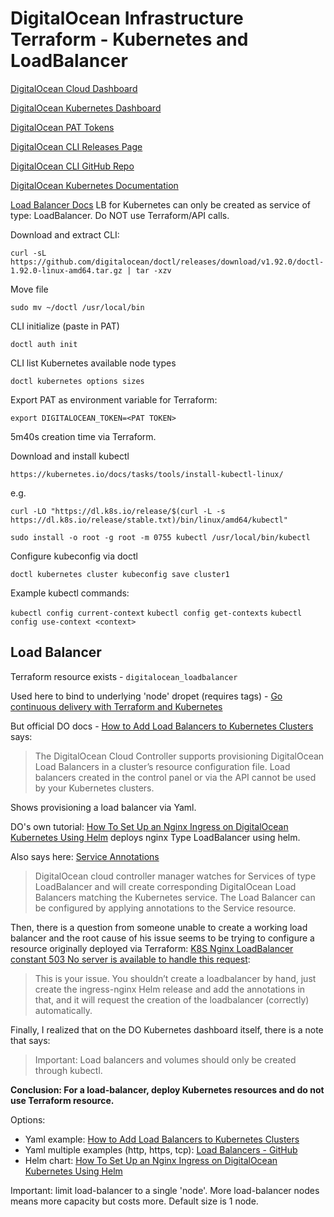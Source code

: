 # DigitalOcean Infrastructure Terraform - Kubernetes and LoadBalancer

[DigitalOcean Cloud Dashboard](https://cloud.digitalocean.com/)

[DigitalOcean Kubernetes Dashboard](https://cloud.digitalocean.com/kubernetes/clusters)

[DigitalOcean PAT Tokens](https://cloud.digitalocean.com/account/api/tokens)

[DigitalOcean CLI Releases Page](https://github.com/digitalocean/doctl/releases)

[DigitalOcean CLI GitHub Repo](https://github.com/digitalocean/doctl/blob/main/README.md)

[DigitalOcean Kubernetes Documentation](https://docs.digitalocean.com/products/kubernetes/)

[Load Balancer Docs](https://docs.digitalocean.com/products/kubernetes/how-to/add-load-balancers/)
LB for Kubernetes can only be created as service of type: LoadBalancer. Do NOT use Terraform/API calls.

Download and extract CLI:

```curl -sL https://github.com/digitalocean/doctl/releases/download/v1.92.0/doctl-1.92.0-linux-amd64.tar.gz | tar -xzv```

Move file

```sudo mv ~/doctl /usr/local/bin```

CLI initialize (paste in PAT)

```doctl auth init```

CLI list Kubernetes available node types

```doctl kubernetes options sizes```

Export PAT as environment variable for Terraform:

```export DIGITALOCEAN_TOKEN=<PAT TOKEN>```

5m40s creation time via Terraform.

Download and install kubectl

```https://kubernetes.io/docs/tasks/tools/install-kubectl-linux/```

e.g.

``` curl -LO "https://dl.k8s.io/release/$(curl -L -s https://dl.k8s.io/release/stable.txt)/bin/linux/amd64/kubectl" ```

``` sudo install -o root -g root -m 0755 kubectl /usr/local/bin/kubectl ```

Configure kubeconfig via doctl

``` doctl kubernetes cluster kubeconfig save cluster1 ```

Example kubectl commands:

```kubectl config current-context```
```kubectl config get-contexts```
```kubectl config use-context <context>```

## Load Balancer

Terraform resource exists - `digitalocean_loadbalancer`

Used here to bind to underlying 'node' dropet (requires tags) - [Go continuous delivery with Terraform and Kubernetes](https://techsquad.rocks/blog/go_continuous_delivery_with_terraform_and_kubernetes/)

But official DO docs - [How to Add Load Balancers to Kubernetes Clusters](https://docs.digitalocean.com/products/kubernetes/how-to/add-load-balancers/) says:

> The DigitalOcean Cloud Controller supports provisioning DigitalOcean Load Balancers in a cluster’s resource configuration file. Load balancers created in the control panel or via the API cannot be used by your Kubernetes clusters.

Shows provisioning a load balancer via Yaml.

DO's own tutorial: [How To Set Up an Nginx Ingress on DigitalOcean Kubernetes Using Helm](https://www.digitalocean.com/community/tutorials/how-to-set-up-an-nginx-ingress-on-digitalocean-kubernetes-using-helm) deploys nginx Type LoadBalancer using helm.

Also says here: [Service Annotations](https://github.com/digitalocean/digitalocean-cloud-controller-manager/blob/master/docs/controllers/services/annotations.md)

> DigitalOcean cloud controller manager watches for Services of type LoadBalancer and will create corresponding DigitalOcean Load Balancers matching the Kubernetes service. The Load Balancer can be configured by applying annotations to the Service resource.

Then, there is a question from someone unable to create a working load balancer and the root cause of his issue seems to be trying to configure a resource originally deployed via Terraform: [K8S Nginx LoadBalancer constant 503 No server is available to handle this request](https://www.digitalocean.com/community/questions/k8s-nginx-loadbalancer-constant-503-no-server-is-available-to-handle-this-request?comment=190456):

> This is your issue. You shouldn’t create a loadbalancer by hand, just create the ingress-nginx Helm release and add the annotations in that, and it will request the creation of the loadbalancer (correctly) automatically.

Finally, I realized that on the DO Kubernetes dashboard itself, there is a note that says:
> Important: Load balancers and volumes should only be created through kubectl.

**Conclusion: For a load-balancer, deploy Kubernetes resources and do not use Terraform resource.**

Options:
- Yaml example: [How to Add Load Balancers to Kubernetes Clusters](https://docs.digitalocean.com/products/kubernetes/how-to/add-load-balancers/)
- Yaml multiple examples (http, https, tcp): [Load Balancers - GitHub](https://github.com/digitalocean/digitalocean-cloud-controller-manager/tree/master/docs/controllers/services/examples)
- Helm chart: [How To Set Up an Nginx Ingress on DigitalOcean Kubernetes Using Helm](https://www.digitalocean.com/community/tutorials/how-to-set-up-an-nginx-ingress-on-digitalocean-kubernetes-using-helm)

Important: limit load-balancer to a single 'node'. More load-balancer nodes means more capacity but costs more. Default size is 1 node.
